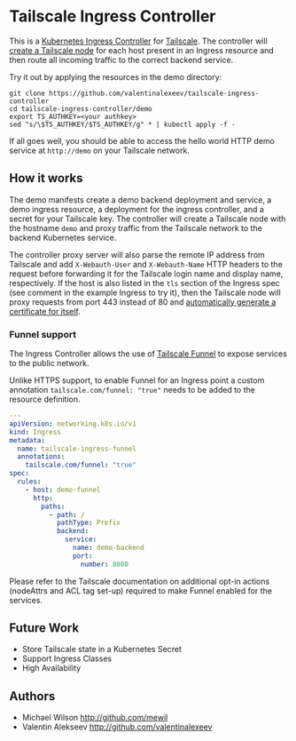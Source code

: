 # Tailscale Ingress Controller

This is a [Kubernetes Ingress Controller](https://kubernetes.io/docs/concepts/services-networking/ingress-controllers/) for [Tailscale](https://tailscale.com/).
The controller will [create a Tailscale node](https://tailscale.com/blog/tsnet-virtual-private-services/) for each host present in an Ingress resource and then route all incoming traffic to the correct backend service. 

Try it out by applying the resources in the demo directory:
```
git clone https://github.com/valentinalexeev/tailscale-ingress-controller
cd tailscale-ingress-controller/demo
export TS_AUTHKEY=<your authkey>
sed "s/\$TS_AUTHKEY/$TS_AUTHKEY/g" * | kubectl apply -f -
```

If all goes well, you should be able to access the hello world HTTP demo service at `http://demo` on your Tailscale network.

## How it works

The demo manifests create a demo backend deployment and service, a demo ingress resource, a deployment for the ingress controller, and a secret for your Tailscale key.
The controller will create a Tailscale node with the hostname `demo` and proxy traffic from the Tailscale network to the backend Kubernetes service.

The controller proxy server will also parse the remote IP address from Tailscale and add `X-Webauth-User` and `X-Webauth-Name` HTTP headers to the request before forwarding it for the Tailscale login name and display name, respectively.
If the host is also listed in the `tls` section of the Ingress spec (see comment in the example Ingress to try it), then the Tailscale node will proxy requests from port 443 instead of 80 and [automatically generate a certificate for itself](https://tailscale.com/blog/tls-certs/).

### Funnel support
The Ingress Controller allows the use of [Tailscale Funnel](https://tailscale.com/kb/1223/tailscale-funnel/) to expose services to the public network.

Unlike HTTPS support, to enable Funnel for an Ingress point a custom annotation ``tailscale.com/funnel: "true"`` needs to be added to the resource definition.
```yaml
---
apiVersion: networking.k8s.io/v1
kind: Ingress
metadata:
  name: tailscale-ingress-funnel
  annotations:
    tailscale.com/funnel: "true"
spec:
  rules:
    - host: demo-funnel
      http:
        paths:
          - path: /
            pathType: Prefix
            backend:
              service:
                name: demo-backend
                port:
                  number: 8080
```

Please refer to the Tailscale documentation on additional opt-in actions (nodeAttrs and ACL tag set-up) required to make Funnel enabled for the services.

## Future Work
- Store Tailscale state in a Kubernetes Secret
- Support Ingress Classes
- High Availability

## Authors
- Michael Wilson http://github.com/mewil
- Valentin Alekseev http://github.com/valentinalexeev